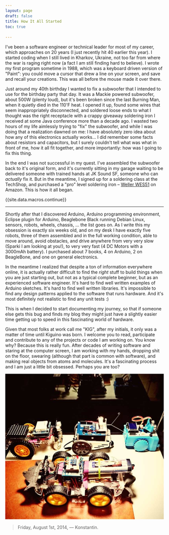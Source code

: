 ```yaml
---
layout: page
draft: false
title: How It All Started
toc: true

---
```


I've been a software engineer or technical leader for most of my career, which approaches on 20 years (I just recently hit 40 earlier this year). I started coding when
I still lived in Kharkov, Ukraine, not too far from where the war is raging right now (a fact I am still finding hard to believe). I wrote my first program sometime in
1988, which was a keyboard driven version of "Paint": you could move a cursor that drew a line on your screen, and save and recall your creations. This was all before
the mouse made it over there.

Just around my 40th birthday I wanted to fix a subwoofer that I intended to use for the birthday party that day. It was a Mackie powered subwoofer, about 500W (plenty
loud), but it's been broken since the last Burning Man, when it quietly died in the 110'F heat. I opened it up, found some wires that seem inappropriately disconnected,
and soldered loose ends to what I thought was the right receptacle with a crappy giveaway soldering iron I received at some Java conference more than a decade ago. I
wasted two hours of my life aimlessly trying to "fix" the subwoofer, and while I was doing that a realization dawned on me: I have absolutely zero idea about how any of
this electronics actually works... I did remember some facts about resistors and capacitors, but I surely couldn't tell what was what in front of me, how it all fit
together, and more importantly: how was I going to fix this thing.

In the end I was not successful in my quest. I've assembled the subwoofer back to it's original form, and it's currently sitting in my garage waiting to be delivered
someone with trained hands at JK Sound SF, someone who can _actually_ fix it. But in the meantime, I signed up for a soldering class at the TechShop, and
purchased a "pro" level soldering iron – [Weller WES51](http://amzn.to/1ndGWXi) on Amazon. This is how it all began.


{{site.data.macros.continue}}
___

Shortly after that I discovered Arduino, Arduino programming environment, Eclipse plugin for Arduino, Beaglebone Black running Debian Linux, sensors, robots, wheels,
chassis, ... the list goes on. As I write this my obsession is exactly six weeks old, and on my desk I have exactly five robots, three of them assembled and in the full
working condition, able to move around, avoid obstacles, and drive anywhere from very very slow (Sparki I am looking at you!), to very very fast (4 DC Motors with a
3000mAh battery). I purchased about 7 books, 4 on Arduino, 2 on BeagleBone, and one on general electronics.

In the meantime I realized that despite a ton of information everywhere online, it is actually rather difficult to find the _right_ stuff to build things when
you are just starting out, but not as a typical complete beginner, but as an experienced software engineer. It's hard to find well written examples of
Arduino sketches. It's hard to find well written libraries. It's impossible to find any design patterns applied to the software that runs hardware. And
it's most definitely not realistic to find any unit tests :)

This is when I decided to start documenting my journey, so that if someone else gets this bug and finds my blog they might just have a slightly easier time getting up
to speed in this fascinating world of hardware.

Given that most folks at work call me "KIG", after my initials, it only was a matter of time until Kiguino was born. I welcome you to read, participate and contribute
to any of the projects or code I am working on. You know why? Because this is really fun. After decades of writing software and staring at the computer screen, I am
working with my hands, dropping shit on the floor, swearing (although that part is common with software), and making real objects from atoms and molecules. It's a fascinating process and I am just a little bit obsessed.
Perhaps you are too?

![Small Robot Army on my desk](/images/robo-mania.jpg)



<blockquote>
Friday, August 1st, 2014, –– Konstantin.
</blockquote>
